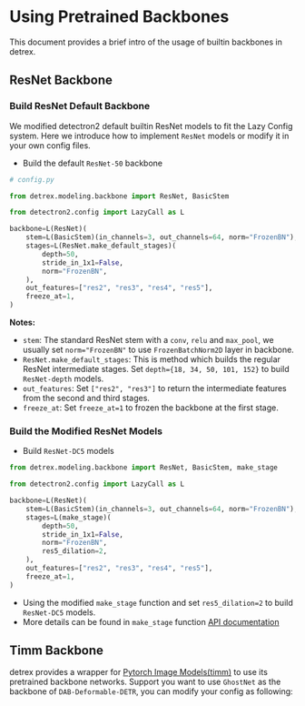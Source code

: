 # Using Pretrained Backbones
This document provides a brief intro of the usage of builtin backbones in detrex.

## ResNet Backbone
### Build ResNet Default Backbone
We modified detectron2 default builtin ResNet models to fit the Lazy Config system. Here we introduce how to implement `ResNet` models or modify it in your own config files.

- Build the default `ResNet-50` backbone

```python
# config.py

from detrex.modeling.backbone import ResNet, BasicStem

from detectron2.config import LazyCall as L

backbone=L(ResNet)(
    stem=L(BasicStem)(in_channels=3, out_channels=64, norm="FrozenBN"),
    stages=L(ResNet.make_default_stages)(
        depth=50,
        stride_in_1x1=False,
        norm="FrozenBN",
    ),
    out_features=["res2", "res3", "res4", "res5"],
    freeze_at=1,
)
```
**Notes:**
- `stem`: The standard ResNet stem with a `conv`, `relu` and `max_pool`, we usually set `norm="FrozenBN"` to use `FrozenBatchNorm2D` layer in backbone.
- `ResNet.make_default_stages`: This is method which builds the regular ResNet intermediate stages. Set `depth={18, 34, 50, 101, 152}` to build `ResNet-depth` models.
- `out_features`: Set `["res2", "res3"]` to return the intermediate features from the second and third stages.
- `freeze_at`: Set `freeze_at=1` to frozen the backbone at the first stage.

### Build the Modified ResNet Models
- Build `ResNet-DC5` models

```python
from detrex.modeling.backbone import ResNet, BasicStem, make_stage

from detectron2.config import LazyCall as L

backbone=L(ResNet)(
    stem=L(BasicStem)(in_channels=3, out_channels=64, norm="FrozenBN"),
    stages=L(make_stage)(
        depth=50,
        stride_in_1x1=False,
        norm="FrozenBN",
        res5_dilation=2,
    ),
    out_features=["res2", "res3", "res4", "res5"],
    freeze_at=1,
)
```
- Using the modified `make_stage` function and set `res5_dilation=2` to build `ResNet-DC5` models.
- More details can be found in `make_stage` function [API documentation]()


## Timm Backbone
detrex provides a wrapper for [Pytorch Image Models(timm)](https://github.com/rwightman/pytorch-image-models) to use its pretrained backbone networks. Support you want to use `GhostNet` as the backbone of `DAB-Deformable-DETR`, you can modify your config as following:

```python

```

